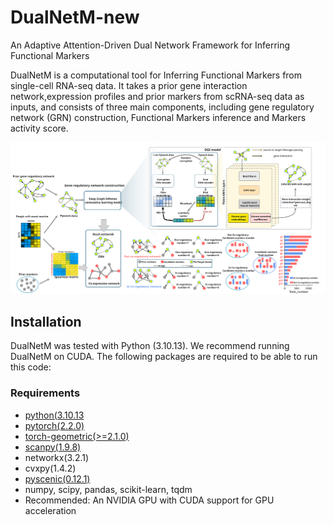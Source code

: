 # DualNetM-new
An Adaptive Attention-Driven Dual Network Framework for Inferring Functional Markers

DualNetM is a computational tool for Inferring Functional Markers from single-cell RNA-seq data.
It takes a prior gene interaction network,expression profiles and prior markers from scRNA-seq data as inputs, and consists of three main components, including gene 
regulatory network (GRN) construction, Functional Markers inference and Markers activity score.

![workframe.svg](/workframe.svg)

## Installation
DualNetM was tested with Python (3.10.13). 
We recommend running DualNetM on CUDA. 
The following packages are required to be able to run this code:

### Requirements
- [python(3.10.13](https://www.python.org/)
- [pytorch(2.2.0)](https://pytorch.org/get-started/locally/) 
- [torch-geometric(>=2.1.0)](https://pytorch-geometric.readthedocs.io/en/latest/notes/installation.html)
- [scanpy(1.9.8)](https://scanpy.readthedocs.io/en/stable/installation.html)
- networkx(3.2.1)
- cvxpy(1.4.2)
- [pyscenic(0.12.1)](https://pyscenic.readthedocs.io/en/latest/installation.html)
- numpy, scipy, pandas, scikit-learn, tqdm
- Recommended: An NVIDIA GPU with CUDA support for GPU acceleration
